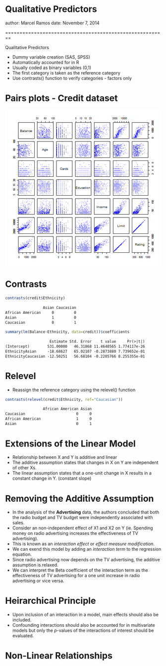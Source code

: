Qualitative Predictors
========================================================
author: Marcel Ramos
date: November 7, 2014

========================================================

Qualitative Predictors

- Dummy variable creation (SAS, SPSS)
- Automatically accounted for in R
- Usually coded as binary variables (0,1)
- The first category is taken as the reference category
- Use contrasts() function to verify categories - factors only


Pairs plots - Credit dataset
========================================================

![plot of chunk unnamed-chunk-1](week6-figure/unnamed-chunk-1-1.png) 

Contrasts
========================================================


```r
contrasts(credit$Ethnicity)
```

```
                 Asian Caucasian
African American     0         0
Asian                1         0
Caucasian            0         1
```

```r
summary(lm(Balance~Ethnicity, data=credit))$coefficients
```

```
                    Estimate Std. Error    t value     Pr(>|t|)
(Intercept)        531.00000   46.31868 11.4640565 1.774117e-26
EthnicityAsian     -18.68627   65.02107 -0.2873880 7.739652e-01
EthnicityCaucasian -12.50251   56.68104 -0.2205766 8.255355e-01
```

Relevel
========================================================
- Reassign the reference category using the relevel() function

```r
contrasts(relevel(credit$Ethnicity, ref="Caucasian"))
```

```
                 African American Asian
Caucasian                       0     0
African American                1     0
Asian                           0     1
```

Extensions of the Linear Model
========================================================
- Relationship between X and Y is additive and linear
- The additive assumption states that changes in X on Y are independent of other Xs. 
- The linear assumption states that a one-unit change in X results in a constant change in Y. (constant slope)

Removing the Additive Assumption
========================================================
- In the analysis of the **Advertising** data, the authors concluded that both the radio budget and TV budget were independently associated with sales. 
- Consider an non-independent effect of X1 and X2 on Y (ie. Spending money on radio advertising increases the effectiveness of TV advertising).
- This is known as an _interaction effect_ or _effect measure modification_. 
- We can exend this model by adding an _interaction term_ to the regression equation. 
- Since radio advertising now depends on the TV advertising, the additive assumption is relaxed. 
- We can interpret the Beta coefficient of the interaction term as the effectiveness of TV advertising for a one unit increase in radio advertising or vice versa. 

Heirarchical Principle
========================================================
- Upon inclusion of an interaction in a model, main effects should also be included. 
- Confounding interactions should also be accounted for in multivariate models but only the _p_-values of the interactions of interest should be evaluated. 

Non-Linear Relationships
========================================================


